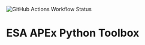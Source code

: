 
![GitHub Actions Workflow Status](https://img.shields.io/github/actions/workflow/status/ESA-APEx/esa-apex-toolbox-python/unittests.yaml)


# ESA APEx Python Toolbox
